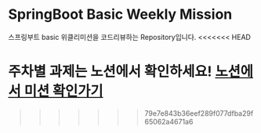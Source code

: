 # SpringBoot Basic Weekly Mission
스프링부트 basic 위클리미션을 코드리뷰하는 Repository입니다.
<<<<<<< HEAD

주차별 과제는 노션에서 확인하세요!
[노션에서 미션 확인가기](https://www.notion.so/backend-devcourse/Part1-3-38f57acca0dd490db11393701417943a)
=======
>>>>>>> 79e7e843b36eef289f077dfba29f65062a4671a6
